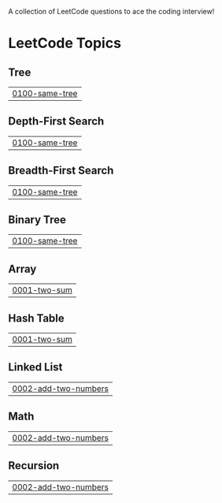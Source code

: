 A collection of LeetCode questions to ace the coding interview!

<!---LeetCode Topics Start-->
# LeetCode Topics
## Tree
|  |
| ------- |
| [0100-same-tree](https://github.com/harsh-791/DSA/tree/master/0100-same-tree) |
## Depth-First Search
|  |
| ------- |
| [0100-same-tree](https://github.com/harsh-791/DSA/tree/master/0100-same-tree) |
## Breadth-First Search
|  |
| ------- |
| [0100-same-tree](https://github.com/harsh-791/DSA/tree/master/0100-same-tree) |
## Binary Tree
|  |
| ------- |
| [0100-same-tree](https://github.com/harsh-791/DSA/tree/master/0100-same-tree) |
## Array
|  |
| ------- |
| [0001-two-sum](https://github.com/harsh-791/DSA/tree/master/0001-two-sum) |
## Hash Table
|  |
| ------- |
| [0001-two-sum](https://github.com/harsh-791/DSA/tree/master/0001-two-sum) |
## Linked List
|  |
| ------- |
| [0002-add-two-numbers](https://github.com/harsh-791/DSA/tree/master/0002-add-two-numbers) |
## Math
|  |
| ------- |
| [0002-add-two-numbers](https://github.com/harsh-791/DSA/tree/master/0002-add-two-numbers) |
## Recursion
|  |
| ------- |
| [0002-add-two-numbers](https://github.com/harsh-791/DSA/tree/master/0002-add-two-numbers) |
<!---LeetCode Topics End-->